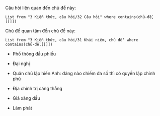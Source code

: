 Câu hỏi liên quan đến chủ đề này:
```dataview
List from "3 Kiến thức, câu hỏi/32 Câu hỏi" where contains(chủ-đề,[[]]) 
```

Chủ đề quan tâm đến chủ đề này:
```dataview
List from "3 Kiến thức, câu hỏi/31 Khái niệm, chủ đề" where contains(chủ-đề,[[]]) 
```

- Phổ thông đầu phiếu
- Đại nghị
- Quân chủ lập hiến
Anh: đảng nào chiếm đa số thì có quyền lập chính phủ


- Địa chính trị căng thẳng
- Giá xăng dầu
- Làm phát
